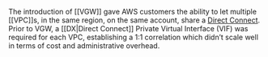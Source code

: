 The introduction of [[VGW]] gave AWS customers the ability to let multiple [[VPC]]s, in the same region, on the same account, share a [Direct Connect](https://aws.amazon.com/directconnect/). Prior to VGW, a [[DX|Direct Connect]] Private Virtual Interface (VIF) was required for each VPC, establishing a 1:1 correlation which didn’t scale well in terms of cost and administrative overhead.